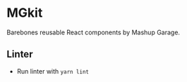 # MGkit

Barebones reusable React components by Mashup Garage.

## Linter

- Run linter with `yarn lint`
